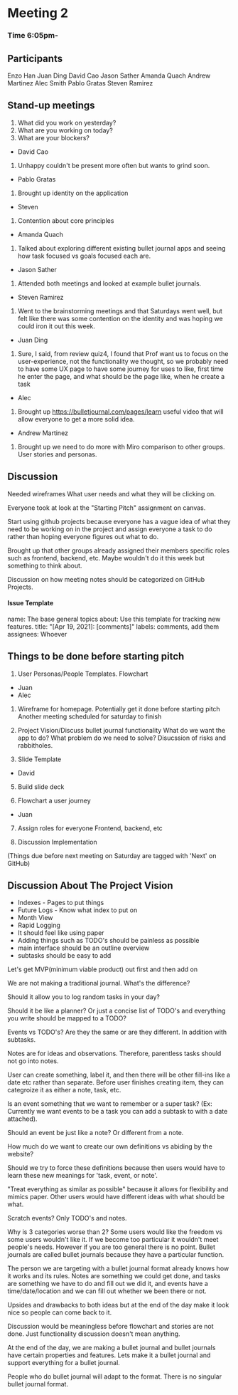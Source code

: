 # Meeting 2

### Time 6:05pm-

## Participants
Enzo Han
Juan Ding
David Cao
Jason Sather
Amanda Quach
Andrew Martinez
Alec Smith
Pablo Gratas
Steven Ramirez

## Stand-up meetings

1. What did you work on yesterday?
2. What are you working on today?
3. What are your blockers?


- David Cao
1. Unhappy couldn't be present more often but wants to grind soon.


- Pablo Gratas
1. Brought up identity on the application


- Steven 
1. Contention about core principles


- Amanda Quach 
1. Talked about exploring different existing bullet journal apps and seeing how task focused vs goals focused each are.


- Jason Sather
1. Attended both meetings and looked at example bullet journals.


- Steven Ramirez 
1. Went to the brainstorming meetings and that Saturdays went well, but felt like there was some contention on the identity and was hoping we could iron it out this week.


- Juan Ding 
1. Sure, I said, from review quiz4, I found that Prof want us to focus on the user-experience, not the functionality we thought, so we probably need to have some UX page to have some journey for uses to like, first time he enter the page, and what should be the page like, when he create a task


- Alec 
1. Brought up https://bulletjournal.com/pages/learn useful video that will allow everyone to get a more solid idea.


- Andrew Martinez
1. Brought up we need to do more with Miro comparison to other groups. User stories and personas. 


## Discussion 

Needed wireframes
What user needs and what they will be clicking on. 

Everyone took at look at the "Starting Pitch" assignment on canvas. 

Start using github projects because everyone has a vague idea of what they need to be working on in the project and assign everyone a task to do rather than hoping everyone figures out what to do.

Brought up that other groups already assigned their members specific roles such as frontend, backend, etc. Maybe wouldn't do it this week but something to think about.

Discussion on how meeting notes should be categorized on GitHub Projects.

#### Issue Template
name: The base general topics
about: Use this template for tracking new features.
title: "[Apr 19, 2021]: [comments]"
labels: comments, add them
assignees: Whoever 

## Things to be done before starting pitch

1. User Personas/People Templates.
Flowchart
- Juan
- Alec

1. Wireframe for homepage.
Potentially get it done before starting pitch
Another meeting scheduled for saturday to finish

1. Project Vision/Discuss bullet journal functionality
What do we want the app to do? What problem do we need to solve?
Disucssion of risks and rabbitholes.

4. Slide Template
- David

5. Build slide deck

6. Flowchart a user journey
- Juan 

7. Assign roles for everyone
Frontend, backend, etc

8. Discussion Implementation

(Things due before next meeting on Saturday are tagged with 'Next' on GitHub)

## Discussion About The Project Vision 

- Indexes - Pages to put things
- Future Logs - Know what index to put on
- Month View
- Rapid Logging
- It should feel like using paper
- Adding things such as TODO's should be painless as possible
- main interface should be an outline overview
- subtasks should be easy to add

Let's get MVP(minimum viable product) out first and then add on

We are not making a traditional journal. What's the difference?

Should it allow you to log random tasks in your day?

Should it be like a planner? Or just a concise list of TODO's and everything you write should be mapped to a TODO? 

Events vs TODO's? Are they the same or are they different. In addition with subtasks.

Notes are for ideas and observations. Therefore, parentless tasks should not go into notes. 

User can create something, label it, and then there will be other fill-ins like a date etc rather than separate. Before user finishes creating item, they can categroize it as either a note, task, etc. 

Is an event something that we want to remember or a super task? (Ex: Currently we want events to be a task you can add a subtask to with a date attached).

Should an event be just like a note? Or different from a note.

How much do we want to create our own definitions vs abiding by the website?

Should we try to force these definitions because then users would have to learn these new meanings for 'task, event, or note'.

"Treat everything as similar as possible" because it allows for flexibility and mimics paper. Other users would have different ideas with what should be what. 

Scratch events? Only TODO's and notes.

Why is 3 categories worse than 2? Some users would like the freedom vs some users wouldn't like it. If we become too particular it wouldn't meet people's needs. However if you are too general there is no point. Bullet journals are called bullet journals because they have a particular function. 

The person we are targeting with a bullet journal format already knows how it works and its rules. Notes are something we could get done, and tasks are something we have to do and fill out we did it, and events have a time/date/location and we can fill out whether we been there or not.

Upsides and drawbacks to both ideas but at the end of the day make it look nice so people can come back to it.

Discussion would be meaningless before flowchart and stories are not done. Just functionality discussion doesn't mean anything.

At the end of the day, we are making a bullet journal and bullet journals have certain properties and features. Lets make it a bullet journal and support everything for a bullet journal. 

People who do bullet journal will adapt to the format. There is no singular bullet journal format.